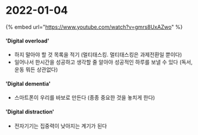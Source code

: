 # 2022-01-04

{% embed url="https://www.youtube.com/watch?v=gmrs8UxAZwo" %}

#### 'Digital overload'

* 하지 말아야 할 것 목록을 적기 (멀티태스킹. 멀티태스킹은 과제전환일 뿐이다)&#x20;
* 일어나서 한시간을 성공하고 생각할 줄 알아야 성공적인 하루를 보낼 수 있다 (독서, 운동 뭐든 상관없다)

#### 'Digital dementia'

* 스마트폰이 우리를 바보로 만든다 (종종 중요한 것을 놓치게 한다)&#x20;

#### 'Digital distraction'

* 전자기기는 집중력이 낮아지는 계기가 된다&#x20;

## [ ](https://www.youtube.com/create\_channel?upsell=comment)

